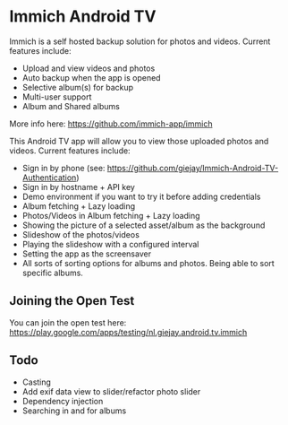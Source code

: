 # Immich Android TV

Immich is a self hosted backup solution for photos and videos. Current features include:

- Upload and view videos and photos
- Auto backup when the app is opened
- Selective album(s) for backup
- Multi-user support
- Album and Shared albums

More info here: https://github.com/immich-app/immich

This Android TV app will allow you to view those uploaded photos and videos. Current features include:

- Sign in by phone (see: https://github.com/giejay/Immich-Android-TV-Authentication)
- Sign in by hostname + API key
- Demo environment if you want to try it before adding credentials
- Album fetching + Lazy loading
- Photos/Videos in Album fetching + Lazy loading
- Showing the picture of a selected asset/album as the background
- Slideshow of the photos/videos
- Playing the slideshow with a configured interval
- Setting the app as the screensaver
- All sorts of sorting options for albums and photos. Being able to sort specific albums.

## Joining the Open Test
You can join the open test here: https://play.google.com/apps/testing/nl.giejay.android.tv.immich

## Todo

- Casting
- Add exif data view to slider/refactor photo slider
- Dependency injection
- Searching in and for albums